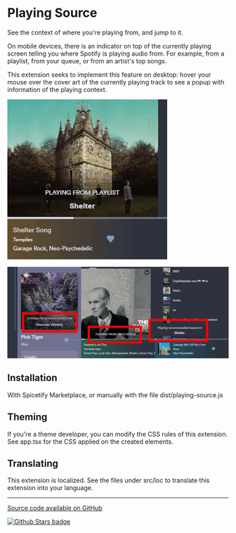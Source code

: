 # Playing Source
 
See the context of where you're playing from, and jump to it.

On mobile devices, there is an indicator on top of the currently playing screen telling you where Spotify is playing audio from. For example, from a playlist, from your queue, or from an artist's top songs.

This extension seeks to implement this feature on desktop: hover your mouse over the cover art of the currently playing track to see a popup with information of the playing context.

![Showcase](https://github.com/Aimarekin/Aimarekins-Spicetify-Extensions/blob/main/playing-source/assets/example.gif?raw=true)

![Screenshot Gallery](https://github.com/Aimarekin/Aimarekins-Spicetify-Extensions/blob/main/playing-source/assets/gallery.png?raw=true)

## Installation
With Spicetify Marketplace, or manually with the file dist/playing-source.js

## Theming
If you're a theme developer, you can modify the CSS rules of this extension. See app.tsx for the CSS applied on the created elements.

## Translating
This extension is localized. See the files under src/loc to translate this extension into your language.

---

[Source code available on GitHub](https://github.com/Aimarekin/Aimarekins-Spicetify-Extensions/tree/main/playing-source)

[![Github Stars badge](https://img.shields.io/github/stars/Aimarekin/Aimarekins-Spicetify-Extensions?logo=github&style=social)](https://github.com/Aimarekin/Aimarekins-Spicetify-Extensions)